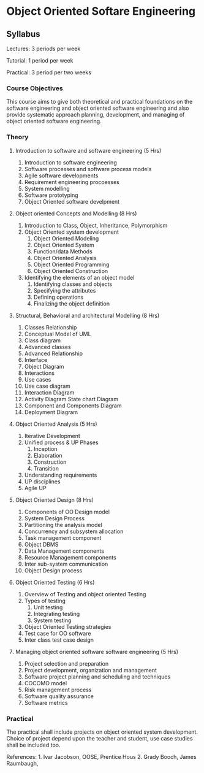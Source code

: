 # Object Oriented Softare Engineering
## Syllabus


Lectures: 3 periods per week

Tutorial: 1 period per week

Practical: 3 period per two weeks

### Course Objectives

This course aims to give both theoretical and practical foundations on the software engineering and object oriented software engineering and also provide systematic approach planning, development, and managing of object oriented software engineering.

### Theory

1. Introduction to software and software engineering (5 Hrs)
    1. Introduction to software engineering
    2. Software processes and software process models
    3. Agile software developments
    4. Requirement engineering procoesses
    5. System modelling
    6. Software prototyping
    7. Object Oriented software develpment

2. Object oriented Concepts and Modelling (8 Hrs)
    1. Introduction to Class, Object, Inheritance, Polymorphism
    2. Object Oriented system development
        1. Object Oriented Modeling
        2. Object Oriented System
        3. Function/data Methods
        4. Object Oriented Analysis
        5. Object Oriented Programming
        6. Object Oriented Construction
    3. Identifying the elements of an object model
        1. Identifying classes and objects
        2. Specifying the attributes
        3. Defining operations
        4. Finalizing the object definition

3. Structural, Behavioral and architectural Modelling (8 Hrs)
    1. Classes Relationship
    2. Conceptual Model of UML
    3. Class diagram
    4. Advanced classes
    5. Advanced Relationship
    6. Interface
    7. Object Diagram
    8. Interactions
    9. Use cases
    10. Use case diagram
    11. Interaction Diagram
    12. Activity Diagram State chart Diagram
    13. Component and Components Diagram
    14. Deployment Diagram

4. Object Oriented Analysis (5 Hrs)
    1. Iterative Development
    2. Unified process & UP Phases
        1. Inception
        2. Elaboration
        3. Construction
        4. Transition
    3. Understanding requirements
    4. UP disciplines
    5. Agile UP

5. Object Oriented Design (8 Hrs)
    1. Components of OO Design model
    2. System Design Process
    3. Partitioning the analysis model
    4. Concurrency and subsystem allocation
    5. Task management component
    6. Object DBMS
    7. Data Management components
    8. Resource Management components
    9. Inter sub-system communication
    10. Object Design process

6. Object Oriented Testing (6 Hrs)
    1. Overview of Testing and object oriented Testing
    2. Types of testing
        1. Unit testing
        2. Integrating testing
        3. System testing
    3. Object Oriented Testing strategies
    4. Test case for OO software
    5. Inter class test case design

7. Managing object oriented software software engineering (5 Hrs)
    1. Project selection and preparation
    2. Project development, organization and management
    3. Software project planning and scheduling and techniques
    4. COCOMO model
    5. Risk management process
    6. Software quality assurance
    7. Software metrics

### Practical
The practical shall include projects on object oriented system development. Choice of project depend upon the teacher and student, use case studies shall be included too.

References:
    1. Ivar Jacobson, OOSE, Prentice Hous
    2. Grady Booch, James Raumbaugh,

